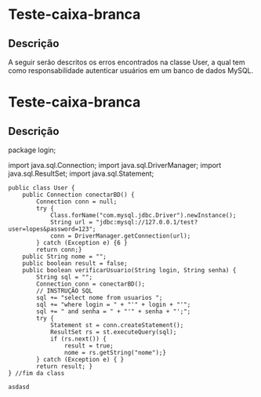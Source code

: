 # Teste-caixa-branca

## Descrição

A seguir serão descritos os erros encontrados na classe User, a qual tem como responsabilidade
autenticar usuários em um banco de dados MySQL. 

# Teste-caixa-branca

## Descrição

package login;

import java.sql.Connection;
import java.sql.DriverManager;
import java.sql.ResultSet;
import java.sql.Statement;
```
public class User {
    public Connection conectarBD() {
        Connection conn = null;
        try {
            Class.forName("com.mysql.jdbc.Driver").newInstance();
            String url = "jdbc:mysql://127.0.0.1/test?user=lopes&password=123";
            conn = DriverManager.getConnection(url);
        } catch (Exception e) {6 }
        return conn;}
    public String nome = "";
    public boolean result = false;
    public boolean verificarUsuario(String login, String senha) {
        String sql = "";
        Connection conn = conectarBD();
        // INSTRUÇÃO SQL
        sql += "select nome from usuarios ";
        sql += "where login = " + "'" + login + "'";
        sql += " and senha = " + "'" + senha + "';";
        try {
            Statement st = conn.createStatement();
            ResultSet rs = st.executeQuery(sql);
            if (rs.next()) {
                result = true;
                nome = rs.getString("nome");}
        } catch (Exception e) { }
        return result; }
} //fim da class

asdasd



